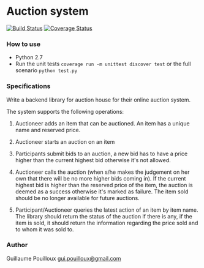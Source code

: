 # Auction system

[![Build Status](https://travis-ci.org/gpouilloux/auction-system.svg?branch=master)](https://travis-ci.org/gpouilloux/auction-system)
[![Coverage Status](https://coveralls.io/repos/github/gpouilloux/auction-system/badge.svg?branch=master)](https://coveralls.io/github/gpouilloux/auction-system?branch=master)

### How to use

- Python 2.7
- Run the unit tests `coverage run -m unittest discover test` or the full scenario `python test.py`

### Specifications

Write a backend library for auction house for their online auction system.

The system supports the following operations:

1. Auctioneer adds an item that can be auctioned. An item has a unique
name and reserved
price.

2. Auctioneer starts an auction on an item

3. Participants submit bids to an auction, a new bid has to have a
price higher than the current highest bid otherwise it's not allowed.

4. Auctioneer calls the auction (when s/he makes the judgement on her
own that there will be no more higher bids coming in). If the current
highest bid is higher than the reserved price of the item, the auction
is deemed as a success otherwise it's marked as failure. The item sold
should be no longer available for future auctions.

5. Participant/Auctioneer queries the latest action of an item by item
name. The library should return the status of the auction if there is
any, if the item is sold, it should return the information regarding
the price sold and to whom it was sold to.

### Author

Guillaume Pouilloux <gui.pouilloux@gmail.com>
